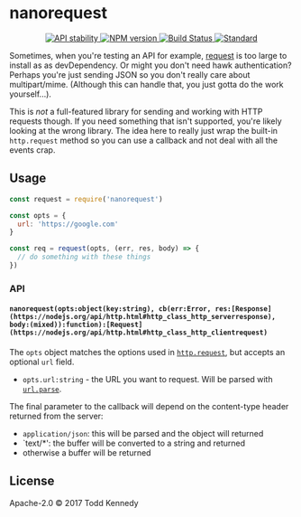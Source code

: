 # nanorequest

<div align="center">
  <!-- Stability -->
  <a href="https://nodejs.org/api/documentation.html#documentation_stability_index">
    <img src="https://img.shields.io/badge/stability-stable-green.svg?style=flat-square"
      alt="API stability" />
  </a>
  <!-- NPM version -->
  <a href="https://npmjs.org/package/nanorequest">
    <img src="https://img.shields.io/npm/v/nanorequest.svg?style=flat-square"
      alt="NPM version" />
  </a>
  <!-- Build Status -->
  <a href="https://travis-ci.org/toddself/nanorequest">
    <img src="https://img.shields.io/travis/toddself/nanorequest/master.svg?style=flat-square"
      alt="Build Status" />
  </a>
  <!-- Standard -->
  <a href="https://standardjs.com">
    <img src="https://img.shields.io/badge/code%20style-standard-brightgreen.svg?style=flat-square"
      alt="Standard" />
  </a>
</div>

Sometimes, when you're testing an API for example, [request](https://github.com/request/request)
is too large to install as as devDependency. Or might you don't need hawk
authentication? Perhaps you're just sending JSON so you don't really care about
multipart/mime.  (Although this can handle that, you just gotta do the work
yourself...).

This is *not* a full-featured library for sending and working with HTTP requests
though. If you need something that isn't supported, you're likely looking at the
wrong library. The idea here to really just wrap the built-in `http.request`
method so you can use a callback and not deal with all the events crap.

## Usage
```js
const request = require('nanorequest')

const opts = {
  url: 'https://google.com'
}

const req = request(opts, (err, res, body) => {
  // do something with these things
})
```

### API

#### `nanorequest(opts:object(key:string), cb(err:Error, res:[Response](https://nodejs.org/api/http.html#http_class_http_serverresponse), body:(mixed)):function):[Request](https://nodejs.org/api/http.html#http_class_http_clientrequest)`
The `opts` object matches the options used in [`http.request`](https://nodejs.org/api/http.html#http_http_request_options_callback), but accepts an optional `url` field.
* `opts.url:string` - the URL you want to request. Will be parsed with [`url.parse`](https://nodejs.org/api/url.html#url_url_parse_urlstring_parsequerystring_slashesdenotehost).

The final parameter to the callback will depend on the content-type header
returned from the server:
* `application/json`: this will be parsed and the object will returned
* `text/*': the buffer will be converted to a string and returned
* otherwise a buffer will be returned

## License
Apache-2.0 © 2017 Todd Kennedy
